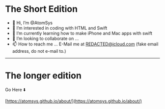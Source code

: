 # The Short Edition
- 👋 Hi, I’m @AtomSys
- 👀 I’m interested in coding with HTML and Swift
- 🌱 I’m currently learning how to make iPhone and Mac apps with swift
- 💞️ I’m looking to collaborate on ...
- 📫 How to reach me ... E-Mail me at REDACTED@icloud.com (fake email address, do not e-mail to.)
---
# The longer edition

Go Here ⬇️

[https://atomsys.github.io/about/](https://atomsys.github.io/about/)

<!---
AtomSys/AtomSys is a ✨ special ✨ repository because its `README.md` (this file) appears on your GitHub profile.
You can click the Preview link to take a look at your changes.
--->
